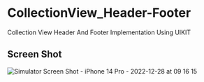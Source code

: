 # CollectionView_Header-Footer
Collection View Header And Footer Implementation Using UIKIT

## Screen Shot 

![Simulator Screen Shot - iPhone 14 Pro - 2022-12-28 at 09 16 15](https://user-images.githubusercontent.com/117483832/209773797-28925bb1-82e5-4eae-94d7-577ef3833abc.png)
